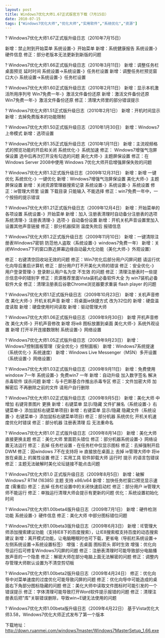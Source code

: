 ```yaml
---
layout: post
title: Windows7优化大师1.67正式版官方下载（7月15日）		
date: 2010-07-15
tags: ["Windows7优化大师","优化大师","实用软件","系统优化","资源"]
---
```


? Windows7优化大师1.67正式版升级日志（2010年7月15日）

新增：禁止附到开始菜单 系统设置-》开始菜单
新增：系统健康报告 系统设置-》硬件信息
修正：部分老版本无法更新到新版的问题

? Windows7优化大师1.66正式版升级日志（2010年3月11日）
新增：调整任务栏桌面预览 延时时间 系统设置->系统设置-》任务栏设置
新增：调整任务栏预览窗口大小 系统设置->系统设置-》任务栏设置

? Windows7优化大师1.60正式版升级日志（2010年2月11日）
新增：显示本机激活所用序列号 Win7免费一年-》激活文件备份还原
新增：激活文件备份还原 Win7免费一年-》激活文件备份还原
修正：清理大师里的部分错误提示

? Windows7优化大师1.51正式版升级日志（2010年2月1日）
新增：开机时间显示
新增：去掉免费版本的功能限制

? Windows7优化大师1.50正式版升级日志（2010年1月30日）
新增：Windows7上帝模式
新增：选项设置

? Windows7优化大师1.35正式版升级日志（2010年1月11日）
新增：主流视频格式的预览功能的开启和关闭 系统优化-》系统加速
修正： Windows7增强气泡屏保设置 选中后再次打开没有勾选的问题 美化大师-》主题屏保设置
修正：在Windows Server 2008中使用 Windows 7优化大师开启增强屏保失败的问题

? Windows7优化大师1.3正式版升级日志（2009年12月31日）
新增：新增 一键优化 系统优化-》一键优化
新增：Windows7增强气泡屏保设置 美化大师-》主题屏保设置
新增：关闭资源管理器搜索记录 系统设置-》系统设置-》系统设置
修正：ie管理大师里 设置 下载目录 只能输入 不能选择
修正：win7免费一年中，一个按扭的提示错误

? Windows7优化大师1.21正式版升级日志（2009年12月4日）
新增：开始菜单的各项设置 系统设置-》开始菜单
新增：加入 注册表清理时自动备分注册表的选项 系统清理-》注册表清理-》选项-》自动备份设置
新增：开机关机声音设置里加入 设置其他声音链接
修正：部分机器探测 温度失败后 报错信息

? Windows7优化大师1.2正式版升级日志（2009年11月10日）
新增：一键清除注册表Windows7密钥 防范他人盗取（系统设置-》windows7免费一年）
新增：关闭Windows7下的窗口靠近屏幕边缘自动最大化功能（美化大师-》外观设置）

修正：右键清空回收站无效的问题
修正：Win7优化后部分用户闪屏问题 请运行优化向导后重启计算机
修正：部分用户打不开美化大师的错误
修正：安全优化-》用户登录管理-》登录默认用户名为空 不生效 的问题
修正：清理注册表时一些提示信息中的错别字
修正：资源推荐里面Vista装机必备软件大全 为 win7装机必备软件大全
修正：清理注册表后谷歌Chrome浏览器要求重装 flash player 的问题

? Windows7优化大师1.1正式版升级日志（2009年10月23日）
新增：关机声音修改 美化大师-》开机关机声音
新增：将桌面ie快捷方式 改为32位的
新增：硬盘温度读取
新增：硬盘使用时间读取
新增：驱动管理大师

? Windows7优化大师1.06正式版升级日志（2009年9月30日）
新增 开机声音修改 美化大师-》开机声音修改
新增 将ie8 图标放置到桌面 美化大师-》系统外观设置
新增 打开半开连接数限制 系统设置-》网络设置

? Windows7优化大师1.05正式版升级日志（2009年9月23日）
新增：Windows7控制面板管理（安全优化-》控制面板）
新增：Windows7系统提速（系统优化-》系统速度）
新增：Windows Live Messenger（MSN）多开设置（系统设置-》网络设置）

? Windows7优化大师1.03正式版升级日志（2009年9月11日）
新增：免费使用 windosw 7一年 系统设置-》免费win7 一年
新增：自动升级 加入数字签名 解决杀毒软件 误杀问题
新增：与卡巴斯基合作推出杀毒专区
修正：文件加密大师 加解密后 不再删除之前的文件 请用户自行删除

? Windows7优化大师1.02正式版升级日志（2009年9月5日）
新增：美化大师 中增加 右键背景图片 更换
新增：右键菜单 显示/隐藏 文件扩展名（系统设置-》右键菜单-》添加鼠标右键菜单项目)
新增：右键菜单 显示/隐藏 隐藏文件（系统设置-》右键菜单-》添加鼠标右键菜单项目)
修正：部分机器 系统优化 开机关机速度优化时错误
修正：部分机器 注册表清理 后 无法重命名

? Windows7优化大师1.01 正式版升级日志（2009年8月14日）
新增：美化大师直接更换主题
修正：美化大师 里面箭头错位
修正：部分机器系统设置-》网络设置无法运行
修正：去掉 任务栏设置 - 在任务栏中仅显示图标
修正：去掉强制开启DWM
修正：因windows 7不在支持将 ie 直接放在桌面上 去掉 ie管理大师中 将ie放在桌面上 的属性设置
修正：实用工具 软件卸载大师 运行时 提示 的语言包错误
修正：主题无法破解时美化论坛链接不能点击问题

? Windows7优化大师1.0 正式版升级日志（2009年8月5日）
新增：破解 Windows7 RTM (16385) 主题 支持 x86/x64
新增：加快任务栏窗口预览显示速度 (需重启)
修正：去掉 任务栏设置中的关闭快速启动栏
修正：部分用户 ie管理大师不能运行
修正：单独运行清理大师会提示有更新的问题
优化：系统设置初始化时间

? Windows7优化大师1.00beta4版升级日志（2009年7月1日）
新增：硬件检测功能 系统设置-》硬件信息
修正：美化大师 中部分图标错位问题

? Windows7优化大师1.00beta3版升级日志（2009年6月3日）
新增：IE管理大师添加搜索建议功能（支持IE8下的百度搜索），让IE8搜索框支持百度的动态搜索建议
新增：离开模式功能，让电脑睡眠时也可下载，更省电（导航栏系统设置->左侧系统设置->系统设置标签）
增强：去桌面 图标箭头 即时生效
增强：优化向导运行后可修复Windows7闪屏的问题
修正：注册表清理时可能导致部分电脑播放声音的一个隐患
修正：解密大师在部分电脑上面无法解密的问题
修正：调整内存管理大师默认设置为不清空剪切板

? Windows7优化大师1.00beta2版升级日志（2009年4月24日）
修正：优化向导中对菜单速度的过度优化可能导致闪屏的问题
修正：优化向导中可能造成的桌面右下角部分图标隐藏的问题
修正：美化大师中读取文件图标时可能引发的一个错误提示
修正：字体清理可能导致打开Word软件提示报错的问题
修正：清理注册表后把"库"关联错误删除，导致win+E键无法使用的问题

? Windows7优化大师1.00beta版升级日志（2009年4月22日）
基于Vista优化大师3.58，Windows7优化大师正式发布了第一个版本

下载地址：<a href="http://down.ruanmei.com/windows7master/Windows7MasterSetup_1.66.exe" target="_blank">http://down.ruanmei.com/windows7master/Windows7MasterSetup_1.66.exe</a>		